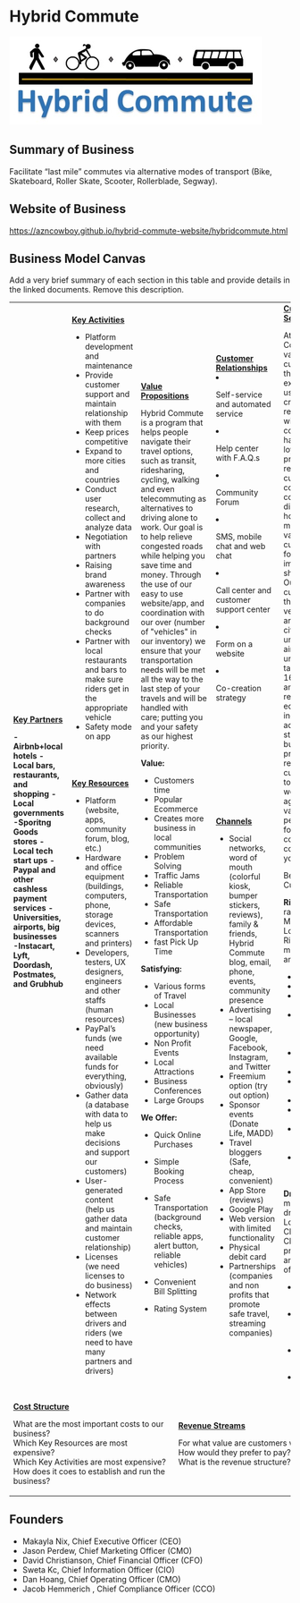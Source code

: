 # Hybrid Commute
![Alt text](hybridcommute.jpg?raw=true "Hybrid Commute")

## Summary of Business
Facilitate “last mile” commutes via alternative modes of transport (Bike, Skateboard, Roller Skate, Scooter, Rollerblade, Segway).

## Website of Business
https://azncowboy.github.io/hybrid-commute-website/hybridcommute.html

## Business Model Canvas
Add a very brief summary of each section in this table and provide details in the linked documents. Remove this description.

<table>
  <tr>
    <td rowspan="2">
      <b><a href="Key_Partners.md">Key Partners</a></p>
      -Airbnb+local hotels
      -Local bars, restaurants, and shopping
      -Local governments
      -Sporitng Goods stores
      -Local tech start ups
      -Paypal and other cashless payment services
      -Universities, airports, big businesses
      -Instacart, Lyft, Doordash, Postmates, and Grubhub
    </td>
    <td>
      <b><a href="Key_Activities.md">Key Activities</a></b>

   - Platform development and maintenance
   - Provide customer support and maintain relationship with them
   - Keep prices competitive
   - Expand to more cities and countries
   - Conduct user research, collect and analyze data
   - Negotiation with partners
   - Raising brand awareness
   - Partner with companies to do background checks
   - Partner with local restaurants and bars to make sure riders get in the appropriate vehicle
   - Safety mode on app

   </td>
    <td rowspan="2" colspan="2">
      <b><a href="Value_Propositions.md">Value Propositions</a></b>
      
Hybrid Commute is a program that helps people navigate their travel options, such as transit, ridesharing, cycling, walking and even telecommuting as alternatives to driving              alone to work. Our goal is to help relieve congested roads while helping you save time and money. Through the use of our easy to use website/app, and coordination with our over (number of "vehicles" in our inventory) we ensure that your transportation needs will be met all the way to the last step of your travels and will be handled with care; putting you and your safety as our highest priority.
     
**Value:**
- Customers time
- Popular Ecommerce
- Creates more business in local communities
- Problem Solving
- Traffic Jams
- Reliable Transportation
- Safe Transportation
- Affordable Transportation
- fast Pick Up Time

**Satisfying:**
- Various forms of Travel
- Local Businesses (new business opportunity)
- Non Profit Events
- Local Attractions
- Business Conferences
- Large Groups
        
**We Offer:**
- Quick Online Purchases
- Simple Booking Process
- Safe Transportation (background checks, reliable apps, alert button, reliable vehicles)
- Convenient Bill Splitting
- Rating System
      
    </td>
    <td>
      <b><a href="Customer_Relationships.md">Customer Relationships</a></b>

- Self-service and automated service
- Help center with F.A.Q.s
- Community Forum
- SMS, mobile chat and web chat
- Call center and customer support center
- Form on a website
- Co-creation strategy

    </td>
    <td rowspan="2">
      <b><a href="Customer_Segments.md">Customer Segments</a></b>
At Hybrid Commute we value our customers and their experiences with us. We long to create long term relationships with the community. We have created a loyalty discount program to reward loyal customers with cost savings (i.e. coupons, discounts). We hope to gain more new valuable customers and focus on improving shared mobility. Our target customers are those who live in very populated areas. Such as cities, universities, airports, and urban parts. The target age is 16-34 with men and women represented equally. This includes young adults, college students, business professionals, regular customers, and tourist. We welcome all ages and a variety of people. We look forward to connecting and commuting with you.
  
Below is a list of Customers:

**Riders:**
They are ranging from Middle to Upper Lower Class. Riding happen mostly in the city and urban areas.
- Millennials
- GenZ
- Business Professionals
- Tourist (regular and budget travelers)
- College Students
- Commuters
- General Public
- Marketers
- Business Travelers
- Those who prefer mobile payments
- Recruiters and marketers

**Drivers:**
The majority of our drivers are Lower Middle Class to Lower Class. We provides them an extra source of income.
- Blue Collar Workers</li>
- Minimum Wage Workers</li>
- College Students</li>
- Single Parents</li>

    </td>
  </tr>
  <tr>
    <td>
      <b><a href="Key_Resources.md">Key Resources</a></b>
      <ul>
        <li>Platform (website, apps, community forum, blog, etc.)</li>
        <li>Hardware and office equipment (buildings, computers, phone, storage devices, scanners and printers)</li>
        <li>Developers, testers, UX designers, engineers and other staffs (human resources)</li>
        <li>PayPal’s funds (we need available funds for everything, obviously)</li>
        <li>Gather data (a database with data to help us make decisions and support our customers)</li>
        <li>User-generated content (help us gather data and maintain customer relationship)</li>
        <li>Licenses (we need licenses to do business)</li>
        <li>Network effects between drivers and riders (we need to have many partners and drivers)</li>
      </ul>
    </td>
    <td>
      <b><a href="Channels.md">Channels</a></b>
      <ul>
        <li>Social networks, word of mouth (colorful kiosk, bumper stickers, reviews), family & friends, Hybrid Commute blog, email, phone, events, community presence</li>
        <li>Advertising – local newspaper, Google, Facebook, Instagram, and Twitter</li>
        <li>Freemium option (try out option)</li>
        <li>Sponsor events (Donate Life, MADD)</li>
        <li>Travel bloggers (Safe, cheap, convenient)</li>
        <li>App Store (reviews)</li>
        <li>Google Play</li>
        <li>Web version with limited functionality</li>
        <li>Physical debit card</li>
        <li>Partnerships (companies and non profits that promote safe travel, streaming companies)</li>
      </ul>   
    </td>
  </tr>
  <tr>
    <td colspan="3">
      <b><a href="Financial_Plan.md">Cost Structure</a></b>
      <p>What are the most important costs to our business?<br>
      Which Key Resources are most expensive?<br>
      Which Key Activities are most expensive?<br>
      How does it coes to establish and run the business?</p>
    </td>
    <td colspan="3">
      <b><a href="Financial_Plan.md">Revenue Streams</a></b>
      <p>For what value are customers willing to pay? <br>
      How would they prefer to pay? <br>
      What is the revenue structure?</p>
    </td>
  </tr>
</table>

## Founders
<!-- Team members -->
* Makayla Nix, Chief Executive Officer (CEO)
* Jason Perdew, Chief Marketing Officer (CMO)
* David Christianson, Chief Financial Officer (CFO)
* Sweta Kc, Chief Information Officer (CIO)
* Dan Hoang, Chief Operating Officer (CMO)
* Jacob Hemmerich , Chief Compliance Officer (CCO)
